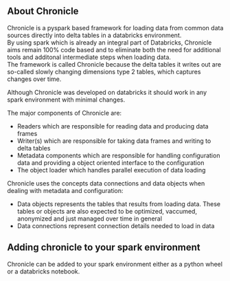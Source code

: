 ## About Chronicle

Chronicle is a pyspark based framework for loading data from common data sources directly into delta tables in a databricks environment.  
By using spark which is already an integral part of Databricks, Chronicle aims remain 100% code based and to eliminate both the need for additional tools and additonal intermediate steps when loading data.  
The framework is called Chronicle because the delta tables it writes out are so-called slowly changing dimensions type 2 tables, which captures changes over time.  

Although Chronicle was developed on databricks it should work in any spark environment with minimal changes.  

The major components of Chronicle are:
- Readers which are responsible for reading data and producing data frames
- Writer(s) which are responsible for taking data frames and writing to delta tables
- Metadata components which are responsible for handling configuration data and providing a object oriented interface to the configuration
- The object loader which handles parallel execution of data loading

Chronicle uses the concepts data connections and data objects when dealing with metadata and configuration:
- Data objects represents the tables that results from loading data. These tables or objects are also expected to be optimized, vaccumed, anonymized and just managed over time in general
- Data connections represent connection details needed to load in data


## Adding chronicle to your spark environment

Chronicle can be added to your spark environment either as a python wheel or a databricks notebook.



